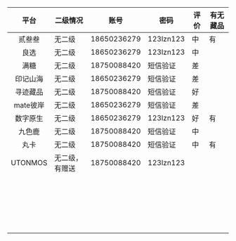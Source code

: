 |   平台   | 二级情况       | 账号        | 密码      | 评价 | 有无藏品 |
| :------: | -------------- | ----------- | --------- | ---- | -------- |
|  贰叁叁  | 无二级         | 18650236279 | 123lzn123 | 中   | 有       |
|   良选   | 无二级         | 18650236279 | 123lzn123 | 中   |          |
|   满糖   | 无二级         | 18750088420 | 短信验证  | 差   |          |
| 印记山海 | 无二级         | 18650236279 | 短信验证  | 差   |          |
| 寻迹藏品 | 无二级         | 18750088420 | 短信验证  | 好   |          |
| mate彼岸 | 无二级         | 18650236279 | 短信验证  | 差   |          |
| 数字原生 | 无二级         | 18650236279 | 123lzn123 | 好   | 有       |
|  九色鹿  | 无二级         | 18750088420 | 短信验证  | 中   |          |
|   丸卡   | 无二级         | 18750088420 | 短信验证  | 中   | 有       |
| UTONMOS  | 无二级，有赠送 | 18750088420 | 123lzn123 |      |          |
|          |                |             |           |      |          |
|          |                |             |           |      |          |
|          |                |             |           |      |          |
|          |                |             |           |      |          |
|          |                |             |           |      |          |
|          |                |             |           |      |          |
|          |                |             |           |      |          |
|          |                |             |           |      |          |
|          |                |             |           |      |          |
|          |                |             |           |      |          |
|          |                |             |           |      |          |
|          |                |             |           |      |          |
|          |                |             |           |      |          |
|          |                |             |           |      |          |
|          |                |             |           |      |          |
|          |                |             |           |      |          |
|          |                |             |           |      |          |
|          |                |             |           |      |          |
|          |                |             |           |      |          |
|          |                |             |           |      |          |
|          |                |             |           |      |          |
|          |                |             |           |      |          |


